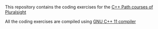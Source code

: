 This repository contains the coding exercises for the [C++ Path courses of Pluralsight](https://www.pluralsight.com/paths/c-plus-plus)

All the coding exercises are compiled using [GNU C++ 11 compiler](https://gcc.gnu.org/projects/cxx-status.html#cxx11)